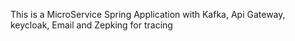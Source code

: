 This is a MicroService Spring Application with Kafka, Api Gateway, keycloak, Email and Zepking for tracing
